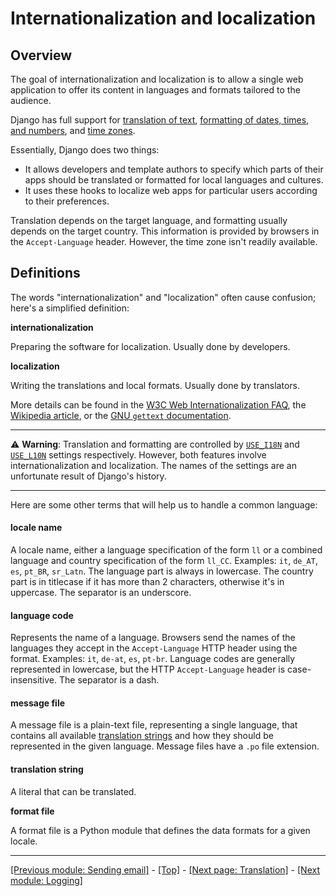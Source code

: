 # Internationalization and localization

## Overview

The goal of internationalization and localization is to allow a single web application to offer its content in languages and formats tailored to the audience.

Django has full support for [translation of text](https://github.com/AndrewSRea/My_Learning_Port_II/tree/main/Django/Django_Docs/Internationalization/Translation#translation), [formatting of dates, times, and numbers](https://github.com/AndrewSRea/My_Learning_Port_II/tree/main/Django/Django_Docs/Internationalization/Format_Localization#format-localization), and [time zones]().

Essentially, Django does two things:

* It allows developers and template authors to specify which parts of their apps should be translated or formatted for local languages and cultures.
* It uses these hooks to localize web apps for particular users according to their preferences.

Translation depends on the target language, and formatting usually depends on the target country. This information is provided by browsers in the `Accept-Language` header. However, the time zone isn't readily available.

## Definitions

The words "internationalization" and "localization" often cause confusion; here's a simplified definition:

**internationalization**

Preparing the software for localization. Usually done by developers.

**localization**

Writing the translations and local formats. Usually done by translators.

More details can be found in the [W3C Web Internationalization FAQ](https://www.w3.org/International/questions/qa-i18n), the [Wikipedia article](https://en.wikipedia.org/wiki/Internationalization_and_localization), or the [GNU `gettext` documentation](https://www.gnu.org/software/gettext/manual/gettext.html#Concepts).

<hr>

:warning: **Warning**: Translation and formatting are controlled by [`USE_I18N`](https://docs.djangoproject.com/en/4.0/ref/settings/#std:setting-USE_I18N) and [`USE_L10N`](https://docs.djangoproject.com/en/4.0/ref/settings/#std:setting-USE_L10N) settings respectively. However, both features involve internationalization and localization. The names of the settings are an unfortunate result of Django's history.

<hr>

Here are some other terms that will help us to handle a common language:

#### **locale name**

A locale name, either a language specification of the form `ll` or a combined language and country specification of the form `ll_CC`. Examples: `it`, `de_AT`, `es`, `pt_BR`, `sr_Latn`. The language part is always in lowercase. The country part is in titlecase if it has more than 2 characters, otherwise it's in uppercase. The separator is an underscore.

#### **language code**

Represents the name of a language. Browsers send the names of the languages they accept in the `Accept-Language` HTTP header using the format. Examples: `it`, `de-at`, `es`, `pt-br`. Language codes are generally represented in lowercase, but the HTTP `Accept-Language` header is case-insensitive. The separator is a dash.

#### **message file**

A message file is a plain-text file, representing a single language, that contains all available [translation strings](https://github.com/AndrewSRea/My_Learning_Port_II/tree/main/Django/Django_Docs/Internationalization#translation-string) and how they should be represented in the given language. Message files have a `.po` file extension.

#### **translation string**

A literal that can be translated.

**format file**

A format file is a Python module that defines the data formats for a given locale.

<hr>

[[Previous module: Sending email]](https://github.com/AndrewSRea/My_Learning_Port_II/tree/main/Django/Django_Docs/Sending_Email#sending-email) - [[Top]](https://github.com/AndrewSRea/My_Learning_Port_II/tree/main/Django/Django_Docs/Internationalization#internationalization-and-localization) - [[Next page: Translation]](https://github.com/AndrewSRea/My_Learning_Port_II/tree/main/Django/Django_Docs/Internationalization/Translation#translation) - [[Next module: Logging]]()